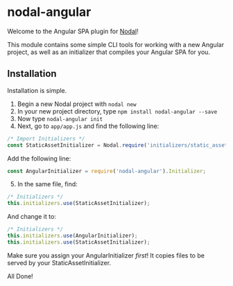 # nodal-angular

Welcome to the Angular SPA plugin for [Nodal](https://github.com/keithwhor/nodal)!

This module contains some simple CLI tools for working with a new Angular project,
as well as an initializer that compiles your Angular SPA for you.

## Installation

Installation is simple.

1. Begin a new Nodal project with `nodal new`
2. In your new project directory, type `npm install nodal-angular --save`
3. Now type `nodal-angular init`
4. Next, go to `app/app.js` and find the following line:

```javascript
/* Import Initializers */
const StaticAssetInitializer = Nodal.require('initializers/static_asset_initializer.js');
```

Add the following line:

```javascript
const AngularInitializer = require('nodal-angular').Initializer;
```

5. In the same file, find:

```javascript
/* Initializers */
this.initializers.use(StaticAssetInitializer);
```

And change it to:

```javascript
/* Initializers */
this.initializers.use(AngularInitializer);
this.initializers.use(StaticAssetInitializer);
```

Make sure you assign your AngularInitializer *first*! It copies files to be
served by your StaticAssetInitializer.

All Done!
